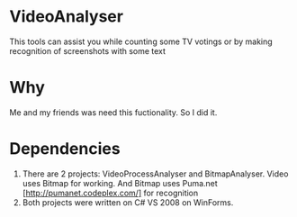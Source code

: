 # VideoAnalyser

This tools can assist you while counting some TV votings or by making recognition of screenshots with some text

# Why

Me and my friends was need this fuctionality. So I did it.

# Dependencies
1) There are 2 projects: VideoProcessAnalyser and BitmapAnalyser. Video uses Bitmap for working. And Bitmap uses Puma.net [http://pumanet.codeplex.com/] for recognition
2) Both projects were written on C# VS 2008 on WinForms.